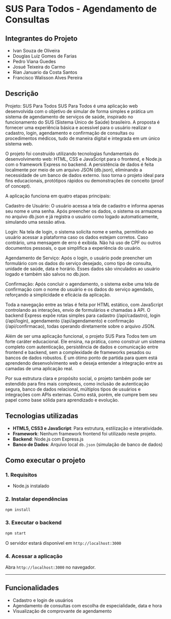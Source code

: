 # SUS Para Todos - Agendamento de Consultas

## Integrantes do Projeto

- Ivan Souza de Oliveira
- Douglas Luiz Gomes de Farias
- Pedro Viana Guedes
- Josué Teixeira do Carmo
- Rian Januario da Costa Santos
- Francisco Walisson Alves Pereira

## Descrição

Projeto: SUS Para Todos
SUS Para Todos é uma aplicação web desenvolvida com o objetivo de simular de forma simples e prática um sistema de agendamento de serviços de saúde, inspirado no funcionamento do SUS (Sistema Único de Saúde) brasileiro. A proposta é fornecer uma experiência básica e acessível para o usuário realizar o cadastro, login, agendamento e confirmação de consultas ou procedimentos médicos, tudo de maneira digital e integrada em um único sistema web.

O projeto foi construído utilizando tecnologias fundamentais do desenvolvimento web: HTML, CSS e JavaScript para o frontend, e Node.js com o framework Express no backend. A persistência de dados é feita localmente por meio de um arquivo JSON (db.json), eliminando a necessidade de um banco de dados externo. Isso torna o projeto ideal para fins educacionais, protótipos rápidos ou demonstrações de conceito (proof of concept).

A aplicação funciona em quatro etapas principais:

Cadastro de Usuário: O usuário acessa a tela de cadastro e informa apenas seu nome e uma senha. Após preencher os dados, o sistema os armazena no arquivo db.json e já registra o usuário como logado automaticamente, simulando uma sessão ativa.

Login: Na tela de login, o sistema solicita nome e senha, permitindo ao usuário acessar a plataforma caso os dados estejam corretos. Caso contrário, uma mensagem de erro é exibida. Não há uso de CPF ou outros documentos pessoais, o que simplifica a experiência do usuário.

Agendamento de Serviço: Após o login, o usuário pode preencher um formulário com os dados do serviço desejado, como tipo de consulta, unidade de saúde, data e horário. Esses dados são vinculados ao usuário logado e também são salvos no db.json.

Confirmação: Após concluir o agendamento, o sistema exibe uma tela de confirmação com o nome do usuário e os dados do serviço agendado, reforçando a simplicidade e eficácia da aplicação.

Toda a navegação entre as telas é feita por HTML estático, com JavaScript controlando as interações, envio de formulários e chamadas à API. O backend Express expõe rotas simples para cadastro (/api/cadastro), login (/api/login), agendamento (/api/agendamento) e confirmação (/api/confirmacao), todas operando diretamente sobre o arquivo JSON.

Além de ser uma aplicação funcional, o projeto SUS Para Todos tem um forte caráter educacional. Ele ensina, na prática, como construir um sistema completo com autenticação, persistência de dados e comunicação entre frontend e backend, sem a complexidade de frameworks pesados ou bancos de dados robustos. É um ótimo ponto de partida para quem está aprendendo desenvolvimento web e deseja entender a integração entre as camadas de uma aplicação real.

Por sua estrutura clara e propósito social, o projeto também pode ser estendido para fins mais complexos, como inclusão de autenticação segura, banco de dados relacional, múltiplos tipos de usuários e integrações com APIs externas. Como está, porém, ele cumpre bem seu papel como base sólida para aprendizado e evolução.

## Tecnologias utilizadas

- **HTML5, CSS3 e JavaScript**: Para estrutura, estilização e interatividade.
- **Framework**: Nenhum framework frontend foi utilizado neste projeto.
- **Backend**: Node.js com Express.js
- **Banco de Dados**: Arquivo local `db.json` (simulação de banco de dados)

## Como executar o projeto

### 1. Requisitos

- Node.js instalado

### 2. Instalar dependências

```bash
npm install
```

### 3. Executar o backend

```bash
npm start
```

O servidor estará disponível em `http://localhost:3000`

### 4. Acessar a aplicação

Abra `http://localhost:3000` no navegador.

---

## Funcionalidades

- Cadastro e login de usuários
- Agendamento de consultas com escolha de especialidade, data e hora
- Visualização de comprovante de agendamento
